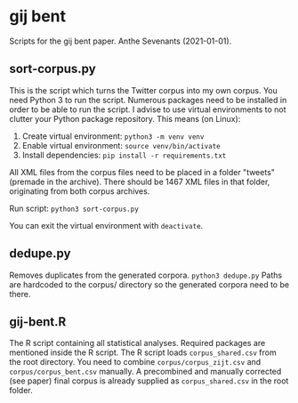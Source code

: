 # gij bent

Scripts for the gij bent paper. Anthe Sevenants (2021-01-01).

## sort-corpus.py

This is the script which turns the Twitter corpus into my own corpus. You need Python 3 to run the script.
Numerous packages need to be installed in order to be able to run the script. I advise to use virtual
environments to not clutter your Python package repository. This means (on Linux):
1. Create virtual environment: `python3 -m venv venv`
2. Enable virtual environment: `source venv/bin/activate`
3. Install dependencies: `pip install -r requirements.txt`

All XML files from the corpus files need to be placed in a folder "tweets" (premade in the archive).
There should be 1467 XML files in that folder, originating from both corpus archives.

Run script: `python3 sort-corpus.py`

You can exit the virtual environment with `deactivate`.

## dedupe.py

Removes duplicates from the generated corpora. `python3 dedupe.py`
Paths are hardcoded to the corpus/ directory so the generated corpora need to be there.

## gij-bent.R

The R script containing all statistical analyses. Required packages are mentioned inside the R script.
The R script loads `corpus_shared.csv` from the root directory. You need to combine `corpus/corpus_zijt.csv`
and `corpus/corpus_bent.csv` manually. A precombined and manually corrected (see paper) final corpus
is already supplied as `corpus_shared.csv` in the root folder.